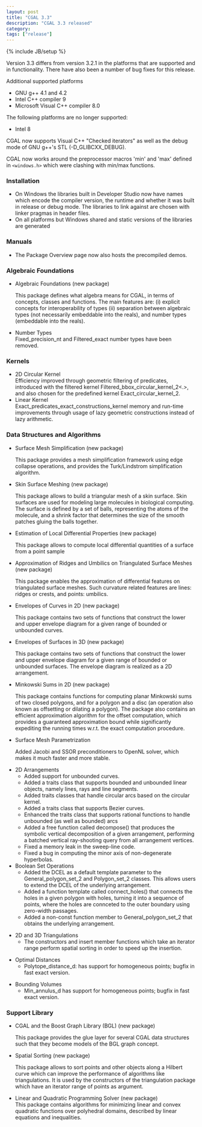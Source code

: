 ```yaml
---
layout: post
title: "CGAL 3.3"
description: "CGAL 3.3 released"
category:
tags: ["release"]
---
```

{% include JB/setup %}
<p>
Version 3.3 differs from version 3.2.1 in the platforms that are supported and
in functionality.  There have also been a number of bug fixes for this release.
</p>

<p>Additional supported platforms
<ul>
<li> GNU g++ 4.1 and 4.2
<li> Intel C++ compiler 9
<li> Microsoft Visual C++ compiler 8.0
</ul>

<p>The following platforms are no longer supported:

<UL>
   <LI>Intel 8
</UL>

<p>CGAL now supports Visual C++ "Checked iterators" as well as the debug mode
of GNU g++'s STL (-D_GLIBCXX_DEBUG).</p>

<p>CGAL now works around the preprocessor macros 'min' and 'max' defined
in <code>&lt;windows.h&gt;</code> which were clashing with min/max functions.
</p>


<H3>Installation</H3>

<ul>
<li>On Windows the libraries built in Developer Studio now have names
  which encode the compiler version, the runtime and whether it was
  built in release or debug mode. The libraries to link against are
  chosen with linker pragmas in header files.
<li>On all platforms but Windows shared and static versions of the libraries are generated
</ul>

<h3>Manuals</h3>
<ul>
<li> The Package Overview page now also hosts the precompiled demos.
</ul>

<h3>Algebraic Foundations</h3>


<p>
<ul>
  <li>Algebraic Foundations (new package)<br>

This package defines what algebra means for CGAL, in terms of concepts, classes and functions. The main features are: (i) explicit concepts for interoperability of types (ii) separation between algebraic types (not necessarily embeddable into the reals), and number types (embeddable into the reals).

<p>
 <li>Number Types<br>
  Fixed_precision_nt and Filtered_exact number types have been removed.
</ul>

<h3>Kernels</h3>

<p>
<ul>
  <li> 2D Circular Kernel<br>
Efficiency improved through geometric filtering of predicates, introduced with
  the filtered kernel Filtered_bbox_circular_kernel_2<.>, and also chosen for the
  predefined kernel Exact_circular_kernel_2.

  <li> Linear Kernel<br>
 Exact_predicates_exact_constructions_kernel memory and run-time improvements
  through usage of lazy geometric constructions instead of lazy arithmetic.
</ul>

<h3> Data Structures and Algorithms</h3>

<p>
<ul>
<li> Surface Mesh Simplification  (new package)<br>

  This package provides a mesh simplification framework using edge collapse
  operations, and provides the Turk/Lindstrom simplification algorithm.

<p>
<li> Skin Surface Meshing  (new package)<br>

  This package allows to build a triangular mesh of a skin surface.
    Skin surfaces are used for modeling large molecules in biological
    computing. The surface is defined by a set of balls, representing
    the atoms of the molecule, and a shrink factor that determines the
    size of the smooth patches gluing the balls together.

<p>
<li>Estimation of Local Differential Properties  (new package)<br>

  This package allows to compute local differential quantities of a surface from a point sample

<p>
<li>Approximation of Ridges and Umbilics on Triangulated Surface Meshes   (new package)<br>

  This package enables the approximation of differential features on
  triangulated surface meshes. Such curvature related features are
  lines: ridges or crests, and points: umbilics.

<p>
<li>Envelopes of Curves in 2D  (new package)<br>

  This package contains two sets of functions that construct the lower and upper envelope diagram
  for a given range of bounded or unbounded curves.

<p>
<li>Envelopes of Surfaces in 3D  (new package)<br>

  This package contains two sets of functions that construct the lower and upper envelope diagram
  for a given range of bounded or unbounded surfaces. The envelope diagram is realized as a
  2D arrangement.

<p>
<li>Minkowski Sums in 2D  (new package)<br>

  This package contains functions for computing planar Minkowski sums of two closed polygons,
  and for a polygon and a disc (an operation also known as offsetting or dilating a polygon).
  The package also contains an efficient approximation algorithm for the offset computation,
  which provides a guaranteed approximation bound while significantly expediting the running
  times w.r.t. the exact computation procedure.

<p>
<li>Surface Mesh Parametrization<br>

  Added Jacobi and SSOR preconditioners to OpenNL solver, which makes it
  much faster and more stable.

<p>
<li>2D Arrangements<br>

<ul>
<li> Added support for unbounded curves.
<li> Added a traits class that supports bounded and unbounded linear objects,
  namely lines, rays and line segments.
<li> Added traits classes that handle circular arcs based on the circular kernel.
<li> Added a traits class that supports Bezier curves.
<li> Enhanced the traits class that supports rational functions to
  handle unbounded (as well as bounded) arcs
<li> Added a free function called decompose() that produces the symbolic vertical decomposition of a
  given arrangement, performing a batched vertical ray-shooting query from all arrangement vertices.
<li> Fixed a memory leak in the sweep-line code.
<li> Fixed a bug in computing the minor axis of non-degenerate hyperbolas.
</ul>

<li>Boolean Set Operations<br>
<ul>
<li> Added the DCEL as a default template parameter to the General_polygon_set_2 and Polygon_set_2 classes.
  This allows users to extend the DCEL of the underlying arrangement.
<li> Added a function template called connect_holes() that connects the holes in a given polygon with holes,
  turning it into a sequence of points, where the holes are connceted to the outer boundary using
  zero-width passages.
<li> Added a non-const function member to General_polygon_set_2 that obtains the underlying arrangement.
</ul>

<p>
<li>2D and 3D Triangulations<br>
<ul>
<li> The constructors and insert member functions which take an iterator range perform spatial sorting
  in order to speed up the insertion.
</ul>


<p>
<li>Optimal Distances
<br>
<ul>
<li>Polytope_distance_d:
  has support for homogeneous points; bugfix in fast exact version.
</ul>


<p>
<li>Bounding Volumes
<br>
<ul>
<li>Min_annulus_d has support for homogeneous points; bugfix in fast exact version.
</ul>

</ul>

<h3> Support Library</h3>

<ul>
<li>CGAL and the Boost Graph Library (BGL) (new package)<br>

This package provides the glue layer for several CGAL data structures such that
they become models of the BGL graph concept.

<p>
<li>Spatial Sorting  (new package)<br>

This package allows to sort points and other objects along a Hilbert curve
which can improve the performance of algorithms like triangulations.
It is used by the constructors of the triangulation package which have
an iterator range of points as argument.

<p>
<li>Linear and Quadratic Programming Solver  (new package)<br>
This package contains algorithms for minimizing linear and
convex quadratic functions over polyhedral domains, described by linear
equations and inequalities.
</ul>
